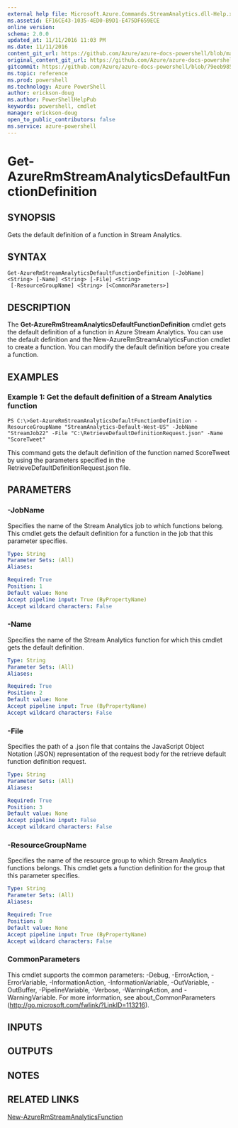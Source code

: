 ```yaml
---
external help file: Microsoft.Azure.Commands.StreamAnalytics.dll-Help.xml
ms.assetid: EF16CE43-1035-4ED0-B9D1-E475DF659ECE
online version: 
schema: 2.0.0
updated_at: 11/11/2016 11:03 PM
ms.date: 11/11/2016
content_git_url: https://github.com/Azure/azure-docs-powershell/blob/master/azureps-cmdlets-docs/ResourceManager/AzureRM.StreamAnalytics/v2.3.0/Get-AzureRmStreamAnalyticsDefaultFunctionDefinition.md
original_content_git_url: https://github.com/Azure/azure-docs-powershell/blob/master/azureps-cmdlets-docs/ResourceManager/AzureRM.StreamAnalytics/v2.3.0/Get-AzureRmStreamAnalyticsDefaultFunctionDefinition.md
gitcommit: https://github.com/Azure/azure-docs-powershell/blob/79eeb985ea480979357fb4695832a0c3d29a48bf/azureps-cmdlets-docs/ResourceManager/AzureRM.StreamAnalytics/v2.3.0/Get-AzureRmStreamAnalyticsDefaultFunctionDefinition.md
ms.topic: reference
ms.prod: powershell
ms.technology: Azure PowerShell
author: erickson-doug
ms.author: PowerShellHelpPub
keywords: powershell, cmdlet
manager: erickson-doug
open_to_public_contributors: false
ms.service: azure-powershell
---
```


# Get-AzureRmStreamAnalyticsDefaultFunctionDefinition

## SYNOPSIS
Gets the default definition of a function in Stream Analytics.

## SYNTAX

```
Get-AzureRmStreamAnalyticsDefaultFunctionDefinition [-JobName] <String> [-Name] <String> [-File] <String>
 [-ResourceGroupName] <String> [<CommonParameters>]
```

## DESCRIPTION
The **Get-AzureRmStreamAnalyticsDefaultFunctionDefinition** cmdlet gets the default definition of a function in Azure Stream Analytics.
You can use the default definition and the New-AzureRmStreamAnalyticsFunction cmdlet to create a function.
You can modify the default definition before you create a function.

## EXAMPLES

### Example 1: Get the default definition of a Stream Analytics function
```
PS C:\>Get-AzureRmStreamAnalyticsDefaultFunctionDefinition -ResourceGroupName "StreamAnalytics-Default-West-US" -JobName "StreamJob22" -File "C:\RetrieveDefaultDefinitionRequest.json" -Name "ScoreTweet"
```

This command gets the default definition of the function named ScoreTweet by using the parameters specified in the RetrieveDefaultDefinitionRequest.json file.

## PARAMETERS

### -JobName
Specifies the name of the Stream Analytics job to which functions belong.
This cmdlet gets the default definition for a function in the job that this parameter specifies.

```yaml
Type: String
Parameter Sets: (All)
Aliases: 

Required: True
Position: 1
Default value: None
Accept pipeline input: True (ByPropertyName)
Accept wildcard characters: False
```

### -Name
Specifies the name of the Stream Analytics function for which this cmdlet gets the default definition.

```yaml
Type: String
Parameter Sets: (All)
Aliases: 

Required: True
Position: 2
Default value: None
Accept pipeline input: True (ByPropertyName)
Accept wildcard characters: False
```

### -File
Specifies the path of a .json file that contains the JavaScript Object Notation (JSON) representation of the request body for the retrieve default function definition request.

```yaml
Type: String
Parameter Sets: (All)
Aliases: 

Required: True
Position: 3
Default value: None
Accept pipeline input: False
Accept wildcard characters: False
```

### -ResourceGroupName
Specifies the name of the resource group to which Stream Analytics functions belongs.
This cmdlet gets a function definition for the group that this parameter specifies.

```yaml
Type: String
Parameter Sets: (All)
Aliases: 

Required: True
Position: 0
Default value: None
Accept pipeline input: True (ByPropertyName)
Accept wildcard characters: False
```

### CommonParameters
This cmdlet supports the common parameters: -Debug, -ErrorAction, -ErrorVariable, -InformationAction, -InformationVariable, -OutVariable, -OutBuffer, -PipelineVariable, -Verbose, -WarningAction, and -WarningVariable. For more information, see about_CommonParameters (http://go.microsoft.com/fwlink/?LinkID=113216).

## INPUTS

## OUTPUTS

## NOTES

## RELATED LINKS

[New-AzureRmStreamAnalyticsFunction](xref:ResourceManager/AzureRM.StreamAnalytics/v2.3.0/New-AzureRmStreamAnalyticsFunction.md)


